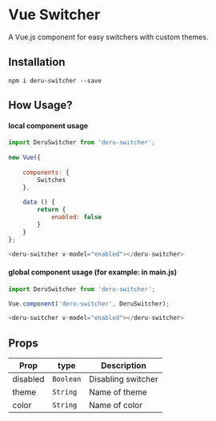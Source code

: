 # Vue Switcher

A Vue.js component for easy switchers with custom themes.

## Installation

```
npm i deru-switcher --save
```

## How Usage?

#### local component usage
```javascript
import DeruSwitcher from 'deru-switcher';  
  
new Vue({
 
    components: {
        Switches
    },
 
    data () {
        return {
            enabled: false
        }
    }
};
```

```javascript
<deru-switcher v-model="enabled"></deru-switcher>
```

#### global component usage (for example: in main.js)
```javascript
import DeruSwitcher from 'deru-switcher';

Vue.component('deru-switcher', DeruSwitcher);
```

```javascript
<deru-switcher v-model="enabled"></deru-switcher>
```

## Props

| Prop | type | Description |
| ---- | ------------| ---- |
| disabled | `Boolean` | Disabling switcher |
| theme | `String` | Name of theme |
| color | `String` | Name of color |